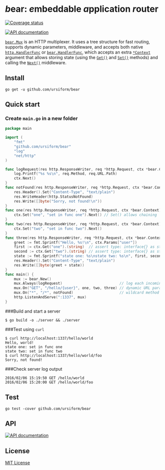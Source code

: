 # *b*ear: *e*mbeddable *a*pplication *r*outer

[![Coverage status](https://coveralls.io/repos/ursiform/bear/badge.svg)](https://coveralls.io/r/ursiform/bear)

[![API documentation](https://godoc.org/github.com/ursiform/bear?status.svg)](https://godoc.org/github.com/ursiform/bear)

[`bear.Mux`](#type-mux) is an HTTP multiplexer. It uses a tree structure for fast routing, supports dynamic parameters, middleware,
and accepts both native [`http.HandlerFunc`](http://golang.org/pkg/net/http/#HandlerFunc) or [`bear.HandlerFunc`](https://godoc.org/github.com/ursiform/bear#HandlerFunc), which accepts an extra [`*Context`](https://godoc.org/github.com/ursiform/bear#Context) argument
that allows storing state (using the [`Get()`](https://godoc.org/github.com/ursiform/bear#Context.Get) and [`Set()`](https://godoc.org/github.com/ursiform/bear#Context.Set) methods) and calling the [`Next()`](https://godoc.org/github.com/ursiform/bear#Context.Next) middleware.

## Install
```
go get -u github.com/ursiform/bear
```

## Quick start
### Create `main.go` in a new folder
```go
package main

import (
    "fmt"
    "github.com/ursiform/bear"
    "log"
    "net/http"
)

func logRequest(res http.ResponseWriter, req *http.Request, ctx *bear.Context) {
    log.Printf("%s %s\n", req.Method, req.URL.Path)
    ctx.Next()
}
func notFound(res http.ResponseWriter, req *http.Request, ctx *bear.Context) {
    res.Header().Set("Content-Type", "text/plain")
    res.WriteHeader(http.StatusNotFound)
    res.Write([]byte("Sorry, not found!\n"))
}
func one(res http.ResponseWriter, req *http.Request, ctx *bear.Context) {
    ctx.Set("one", "set in func one").Next() // Set() allows chaining
}
func two(res http.ResponseWriter, req *http.Request, ctx *bear.Context) {
    ctx.Set("two", "set in func two").Next()
}
func three(res http.ResponseWriter, req *http.Request, ctx *bear.Context) {
    greet := fmt.Sprintf("Hello, %s!\n", ctx.Params["user"])
    first := ctx.Get("one").(string)  // assert type: interface{} as string
    second := ctx.Get("two").(string) // assert type: interface{} as string
    state := fmt.Sprintf("state one: %s\nstate two: %s\n", first, second)
    res.Header().Set("Content-Type", "text/plain")
    res.Write([]byte(greet + state))
}
func main() {
    mux := bear.New()
    mux.Always(logRequest)                          // log each incoming request
    mux.On("GET", "/hello/{user}", one, two, three) // dynamic URL param {user}
    mux.On("*", "/*", notFound)                     // wildcard method + path
    http.ListenAndServe(":1337", mux)
}
```
###Build and start a server
```
$ go build -o ./server && ./server
```
###Test using `curl`
```
$ curl http://localhost:1337/hello/world
Hello, world!
state one: set in func one
state two: set in func two
$ curl http://localhost:1337/hello/world/foo
Sorry, not found!
```
###Check server log output
```
2016/02/06 15:19:50 GET /hello/world
2016/02/06 15:20:00 GET /hello/world/foo
```
## Test
    go test -cover github.com/ursiform/bear

## API

[![API documentation](https://godoc.org/github.com/ursiform/bear?status.svg)](https://godoc.org/github.com/ursiform/bear)

## License
[MIT License](LICENSE)
